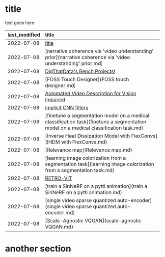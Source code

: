 # title 

 text goes here

|last_modified|title|
|:---|:---|
|2022-07-08|[title](README.test.md)|
|2022-07-08|[narrative coherence via 'video understanding' prior](narrative coherence via 'video understanding' prior.md)|
|2022-07-08|[DigThatData's Bench Projects!](README.md)|
|2022-07-08|[FOSS Touch Designer](FOSS touch designer.md)|
|2022-07-08|[Automated Video Description for Vision Impaired](automated-video-description.md)|
|2022-07-08|[implicit CNN filters](implicit-cnn-filters.md)|
|2022-07-08|[finetune a segmentation model on a medical classification task](finetune a segmentation model on a medical classification task.md)|
|2022-07-08|[Inverse Heat Dissipation Model with FlexConvs](IHDM with FlexConvs.md)|
|2022-07-08|[Relevance map](Relevance map.md)|
|2022-07-08|[learning image colorization from a segmentation task](learning image colorization from a segmentation task.md)|
|2022-07-08|[RETRO-ViT](RETRO-ViT.md)|
|2022-07-08|[train a SinNeRF on a pytti animation](train a SinNeRF on a pytti animation.md)|
|2022-07-08|[single video sparse quantized auto-encoder](single video sparse quantized auto-encoder.md)|
|2022-07-08|[Scale-Agnostic VQGAN](scale-agnostic VQGAN.md)|

# another section
